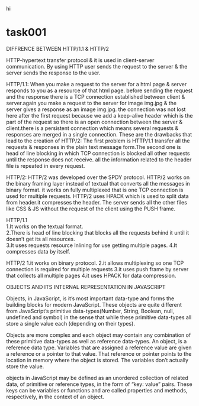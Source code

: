 hi
# task001
DIFFRENCE BETWEEN HTTP/1.1 & HTTP/2

HTTP-hypertext transfer protocol & it is used in client-server communication.
By using HTTP user sends the request to the server & the server sends the response to the user.

HTTP/1.1: When you make a request to the server for a html page & server responds to you as a resource of that html page.
before sending the request and the response there is a TCP connection established between client & server.again you make a 
request to the server for image img.jpg & the server gives a response as an image img.jpg. the connection was not lost here 
after the first request because we add a keep-alive header which is the part of the request so there is an open connection 
between the server & client.there is a persistent connection which means several requests & responses are merged in a single connection.
These are the drawbacks that lead to the creation of HTTP/2: The first problem is HTTP/1.1 transfer all the requests & responses 
in the plain text message form.The second one is head of line blocking in which TCP connection is blocked all other requests until
the response does not receive. all the information related to the header file is repeated in every request.

HTTP/2: HTTP/2 was developed over the SPDY protocol. HTTP/2 works on the binary framing layer instead of textual 
that converts all the messages in binary format. it works on fully multiplexed that is one TCP connection is used 
for multiple requests. HTTP/2 uses HPACK which is used to split data from header.it compresses the header. 
The server sends all the other files like CSS & JS without the request of the client using the PUSH frame.

HTTP/1.1                                               
1.It works on the textual format.	  
2.There is head of line blocking that blocks 
all the requests behind it until it doesn’t
get its all resources.	                                                     
3.It uses requests resource Inlining for use 
getting multiple pages.
4.It compresses data by itself.

HTTP/2
1.it works on binary protocol.
2.it allows multiplexing so one TCP connection
is required for multiple requests
3.it uses push frame by server that
collects all multiple pages
4.it uses HPACK for data compression.

     
OBJECTS AND ITS INTERNAL REPRESENTATION IN JAVASCRIPT

Objects, in JavaScript, is it’s most important data-type and forms the building blocks for modern JavaScript. 
These objects are quite different from JavaScript’s primitive data-types(Number, String, Boolean, null, undefined and symbol) 
in the sense that while these primitive data-types all store a single value each (depending on their types).

Objects are more complex and each object may contain any combination of these primitive data-types 
as well as reference data-types. An object, is a reference data type. Variables that are assigned a reference 
value are given a reference or a pointer to that value. That reference or pointer points to the 
location in memory where the object is stored. The variables don’t actually store the value.

objects in JavaScript may be defined as an unordered collection of related data, of primitive or reference types, 
in the form of “key: value” pairs. These keys can be variables or functions and are called properties 
and methods, respectively, in the context of an object.
